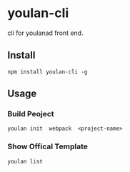 # youlan-cli
cli for youlanad front end.

## Install
```
npm install youlan-cli -g
```
## Usage

### Build Peoject
```
youlan init  webpack  <project-name>
```
### Show Offical Template
```
youlan list
```
